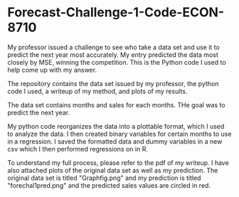 # Forecast-Challenge-1-Code-ECON-8710
My professor issued a challenge to see who take a data set and use it to predict the next year most accurately. My entry predicted the data most closely by MSE, winning the competition. This is the Python code I used to help come up with my answer.

The repository contains the data set issued by my professor, the python code I used, a writeup of my method, and plots of my results.

The data set contains months and sales for each months. THe goal was to predict the next year.

My python code reorganizes the data into a plottable format, which I used to analyze the data. I then created binary variables for certain months to use in a regression. I saved the formatted data and dummy variables in a new csv which I then performed regressions on in R.

To understand my full process, please refer to the pdf of my writeup. I have also attached plots of the original data set as well as my prediction. The original data set is titled "Graphfig.png" and my prediction is titled "forechal1pred.png" and the predicted sales values are circled in red.
